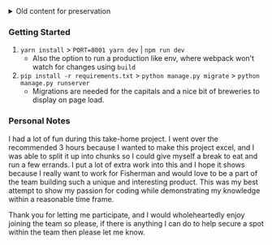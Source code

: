 <details><summary>Old content for preservation</summary>

### Instructions
1. Read the instructions and prompt
2. Clone repository to local machine
3. Set up tools/environment
4. Develop application
5. Commit/push changes to repository
6. Update README.md with any specific instructions for starting application

### Goal
Create a web application that allows users to find 
the **5 closest breweries** to their state's capital using the [Open Brewery API](https://www.openbrewerydb.org/)

### App Features
- Dropdown to select state
- Area to display search results

### Notes
- This is a full stack assignment - there must be a frontend and backend component (you may not fetch breweries directly from the client side).
- State capital location information is provided for you in `us_state_capitals.json`.
- This should take no more than 2-3 hours.
- There is no need to deploy this, although please ensure that it can run in a local development environment.
- There is no need for a persistent data store.
- There is no need to worry about styling (css).
- Preferred tools (present in repo) are: Django (python) and React (javascript). 
You may choose to remove this boilerplate and use your own tools or any additional tools of your liking. 
If you choose to use your own tools, please provide information for starting the application.

</details>

### Getting Started
1. `yarn install` > `PORT=8001 yarn dev` | `npm run dev`
    - Also the option to run a production like env, where webpack won't watch for changes using `build`
2. `pip install -r requirements.txt` > `python manage.py migrate` > `python manage.py runserver`
    - Migrations are needed for the capitals and a nice bit of breweries to display on page load.

### Personal Notes
I had a lot of fun during this take-home project. I went over the recommended 3 hours because I wanted to make this
project excel, and I was able to split it up into chunks so I could give myself a break to eat and run a few errands.
I put a lot of extra work into this and I hope it shows because I really want to work for Fisherman and would love to be
a part of the team building such a unique and interesting product. This was my best attempt to show my passion for
coding while demonstrating my knowledge within a reasonable time frame.

Thank you for letting me participate, and I would wholeheartedly enjoy joining the team so please, if there is anything I can do to
help secure a spot within the team then please let me know. 
